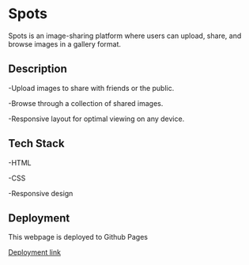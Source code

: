# Spots

Spots is an image-sharing platform where users can upload, share, and browse images in a gallery format.

## Description

-Upload images to share with friends or the public.

-Browse through a collection of shared images.

-Responsive layout for optimal viewing on any device.

## Tech Stack

-HTML

-CSS

-Responsive design

## Deployment

This webpage is deployed to Github Pages

[Deployment link](https://alxdiaz19.github.io/se_project_spots/index.html)
